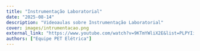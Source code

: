 ```yaml
---
title: "Instrumentação Laboratorial"
date: "2025-08-14"
description: "Videoaulas sobre Instrumentação Laboratorial"
cover: images/intrumentacao.png
external_link: "https://www.youtube.com/watch?v=9KTmYWliX2E&list=PLPYIiTqJVmYH_u82FOhwI4T18udpdBsi-"
authors: ["Equipe PET Elétrica"]
---
```

